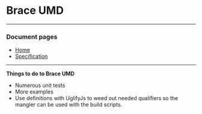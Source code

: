 
# Brace UMD

------

### Document pages
* [Home](https://github.com/restarian/brace_umd/blob/master/README.md)
* [Specification](https://github.com/restarian/brace_umd/blob/master/doc/specification.md)

----

**Things to do to Brace UMD**
* Numerous unit tests
* More examples
* Use definitions with UglifyJs to weed out needed qualifiers so the mangler can be used with the build scripts.
